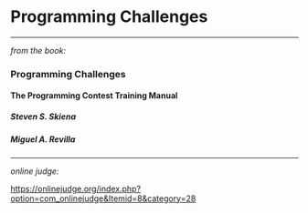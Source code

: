 # Programming Challenges

___
_from the book:_
### Programming Challenges
#### The Programming Contest Training Manual
##### Steven S. Skiena
##### Miguel A. Revilla
___

_online judge:_

https://onlinejudge.org/index.php?option=com_onlinejudge&Itemid=8&category=28
